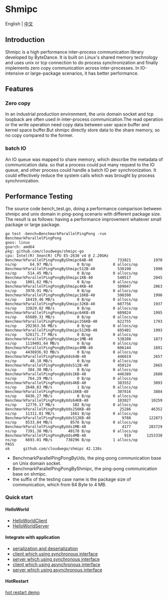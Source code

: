 
# Shmipc

English | [中文](README_CN.md)

## Introduction

Shmipc is a high performance inter-process communication library developed by ByteDance.
It is built on Linux's shared memory technology and uses unix or tcp connection to do process synchronization and finally implements zero copy communication across inter-processes. 
In IO-intensive or large-package scenarios, it has better performance.

## Features

### Zero copy

In an industrial production environment, the unix domain socket and tcp loopback are often used in inter-process communication.The read operation or the write operation need copy data between user space buffer and kernel space buffer.But shmipc directly store data to the share memory, so no copy compared to the former.

### batch IO

An IO queue was mapped to share memory, which describe the metadata of communication data.
so that a process could put many request to the IO queue, and other process  could handle a batch IO per synchronization. It could effectively reduce the system calls which was brought by process synchronization.

## Performance Testing

The source code bench_test.go, doing a performance comparison between shmipc and unix domain in ping-pong scenario with different package size. The result is as follows: having a performance improvement whatever small package or large package.

```
go test -bench=BenchmarkParallelPingPong -run BenchmarkParallelPingPong
goos: linux
goarch: amd64
pkg: github.com/cloudwego/shmipc-go
cpu: Intel(R) Xeon(R) CPU E5-2630 v4 @ 2.20GHz
BenchmarkParallelPingPongByShmipc64B-40      	  733821	      1970 ns/op	  64.97 MB/s	       0 B/op	       0 allocs/op
BenchmarkParallelPingPongByShmipc512B-40     	  536190	      1990 ns/op	 514.45 MB/s	       0 B/op	       0 allocs/op
BenchmarkParallelPingPongByShmipc1KB-40      	  540517	      2045 ns/op	1001.62 MB/s	       0 B/op	       0 allocs/op
BenchmarkParallelPingPongByShmipc4KB-40      	  509047	      2063 ns/op	3970.91 MB/s	       0 B/op	       0 allocs/op
BenchmarkParallelPingPongByShmipc16KB-40     	  590398	      1996 ns/op	16419.46 MB/s	       0 B/op	       0 allocs/op
BenchmarkParallelPingPongByShmipc32KB-40     	  607756	      1937 ns/op	33829.82 MB/s	       0 B/op	       0 allocs/op
BenchmarkParallelPingPongByShmipc64KB-40     	  609824	      1995 ns/op	65689.31 MB/s	       0 B/op	       0 allocs/op
BenchmarkParallelPingPongByShmipc256KB-40    	  622755	      1793 ns/op	292363.56 MB/s	       0 B/op	       0 allocs/op
BenchmarkParallelPingPongByShmipc512KB-40    	  695401	      1993 ns/op	526171.77 MB/s	       0 B/op	       0 allocs/op
BenchmarkParallelPingPongByShmipc1MB-40      	  538208	      1873 ns/op	1119401.64 MB/s	       0 B/op	       0 allocs/op
BenchmarkParallelPingPongByShmipc4MB-40      	  606144	      1891 ns/op	4436936.93 MB/s	       0 B/op	       0 allocs/op
BenchmarkParallelPingPongByUds64B-40         	  446019	      2657 ns/op	  48.18 MB/s	       0 B/op	       0 allocs/op
BenchmarkParallelPingPongByUds512B-40        	  450124	      2665 ns/op	 384.30 MB/s	       0 B/op	       0 allocs/op
BenchmarkParallelPingPongByUds1KB-40         	  446389	      2680 ns/op	 764.29 MB/s	       0 B/op	       0 allocs/op
BenchmarkParallelPingPongByUds4KB-40         	  383552	      3093 ns/op	2648.83 MB/s	       1 B/op	       0 allocs/op
BenchmarkParallelPingPongByUds16KB-40        	  307816	      3884 ns/op	8436.27 MB/s	       8 B/op	       0 allocs/op
BenchmarkParallelPingPongByUds64KB-40        	  103027	     10259 ns/op	12776.17 MB/s	     102 B/op	       0 allocs/op
BenchmarkParallelPingPongByUds256KB-40       	   25286	     46352 ns/op	11311.01 MB/s	    1661 B/op	       0 allocs/op
BenchmarkParallelPingPongByUds512KB-40       	    9788	    122873 ns/op	8533.84 MB/s	    8576 B/op	       0 allocs/op
BenchmarkParallelPingPongByUds1MB-40         	    4177	    283729 ns/op	7391.38 MB/s	   40178 B/op	       0 allocs/op
BenchmarkParallelPingPongByUds4MB-40         	     919	   1253338 ns/op	6693.01 MB/s	  730296 B/op	       1 allocs/op
PASS
ok  	github.com/cloudwego/shmipc	42.138s

```

- BenchmarkParallelPingPongByUds, the ping-pong communication base on Unix domain socket.
- BenchmarkParallelPingPongByShmipc, the ping-pong communication base on shmipc.
- the suffix of the testing case name is the package size of communication, which from 64 Byte to 4 MB.

### Quick start

#### HelloWorld

- [HelloWorldClient](https://github.com/cloudwego/shmipc-go/blob/main/example/helloworld/greeter_client/main.go)
- [HelloWorldServer](https://github.com/cloudwego/shmipc-go/blob/main/example/helloworld/greeter_server/main.go)

#### Integrate with application

- [serialization and deserialization](https://github.com/cloudwego/shmipc-go/blob/main/example/best_practice/idl/example.go)
- [client which using synchronous interface](https://github.com/cloudwego/shmipc-go/blob/main/example/best_practice/shmipc_client/main.go)
- [server which using synchronous interface](https://github.com/cloudwego/shmipc-go/blob/main/example/best_practice/shmipc_server/main.go)
- [client which using asynchronous interface](https://github.com/cloudwego/shmipc-go/blob/main/example/best_practice/shmipc_async_client/client.go)
- [server which using asynchronous interface](https://github.com/cloudwego/shmipc-go/blob/main/example/best_practice/shmipc_async_server/server.go)

#### HotRestart

[hot restart demo](https://github.com/cloudwego/shmipc-go/blob/main/example/hot_restart_test/README.md)
